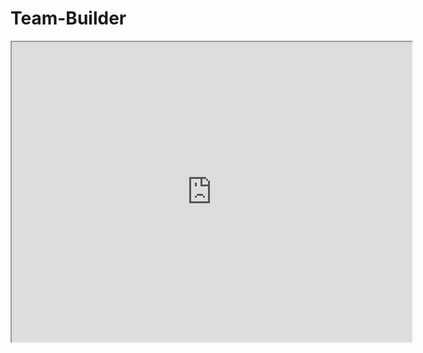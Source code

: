 # Team-Builder

<iframe src="https://drive.google.com/file/d/1b4S-rtxmtSP_n7eCkXYPfQIDLm3Z2Due/preview" width="640" height="480"></iframe>
